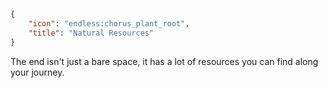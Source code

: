 ```json
{
    "icon": "endless:chorus_plant_root",
    "title": "Natural Resources"
}
```

The end isn't just a bare space, it has a lot of resources you can find along your journey.